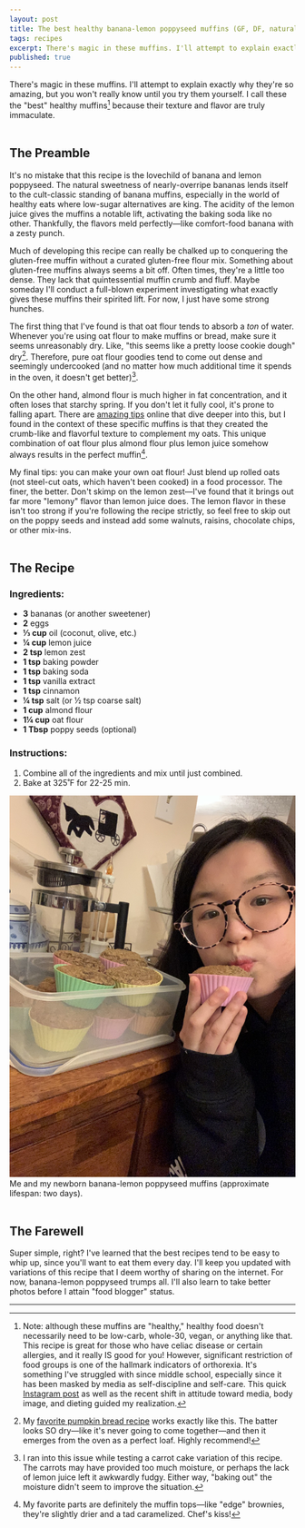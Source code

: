 ```yaml
---
layout: post
title: The best healthy banana-lemon poppyseed muffins (GF, DF, naturally-sweetened, V)
tags: recipes
excerpt: There's magic in these muffins. I'll attempt to explain exactly why they're so amazing, but you won't really know until you try them yourself.
published: true
---
```


There's magic in these muffins. I'll attempt to explain exactly why they're so amazing, but you won't really know until you try them yourself. I call these the "best" healthy muffins[^1] because their texture and flavor are truly immaculate. 
<br>
<br>
<h2 class="subtitle">The Preamble</h2>

It's no mistake that this recipe is the lovechild of banana and lemon poppyseed. The natural sweetness of nearly-overripe bananas lends itself to the cult-classic standing of banana muffins, especially in the world of healthy eats where low-sugar alternatives are king. The acidity of the lemon juice gives the muffins a notable lift, activating the baking soda like no other. Thankfully, the flavors meld perfectly—like comfort-food banana with a zesty punch.

Much of developing this recipe can really be chalked up to conquering the gluten-free muffin without a curated gluten-free flour mix. Something about gluten-free muffins always seems a bit off. Often times, they're a little too dense. They lack that quintessential muffin crumb and fluff. Maybe someday I'll conduct a full-blown experiment investigating what exactly gives these muffins their spirited lift. For now, I just have some strong hunches.

The first thing that I've found is that oat flour tends to absorb a *ton* of water. Whenever you're using oat flour to make muffins or bread, make sure it seems unreasonably dry. Like, "this seems like a pretty loose cookie dough" dry[^2]. Therefore, pure oat flour goodies tend to come out dense and seemingly undercooked (and no matter how much additional time it spends in the oven, it doesn't get better)[^3]. 

On the other hand, almond flour is much higher in fat concentration, and it often loses that starchy spring. If you don't let it fully cool, it's prone to falling apart. There are [amazing tips](https://sugarfreesprinkles.com/how-to-bake-with-almond-flour/) online that dive deeper into this, but I found in the context of these specific muffins is that they created the crumb-like and flavorful texture to complement my oats. This unique combination of oat flour plus almond flour plus lemon juice somehow always results in the perfect muffin[^4].

My final tips: you can make your own oat flour! Just blend up rolled oats (not steel-cut oats, which haven't been cooked) in a food processor. The finer, the better. Don't skimp on the lemon zest—I've found that it brings out far more "lemony" flavor than lemon juice does. The lemon flavor in these isn't too strong if you're following the recipe strictly, so feel free to skip out on the poppy seeds and instead add some walnuts, raisins, chocolate chips, or other mix-ins.
<br>
<br>
<h2 class="subtitle">The Recipe</h2>

<div class="recipe">
<div class="texty">

<h3>Ingredients:</h3>
<ul>
    <li><b>3</b> bananas (or another sweetener)</li>
    <li><b>2</b> eggs</li>
    <li><b>⅓ cup</b> oil (coconut, olive, etc.)</li>
    <li><b>¼ cup</b> lemon juice</li>
    <li><b>2 tsp</b> lemon zest</li>
    <li><b>1 tsp</b> baking powder</li>
    <li><b>1 tsp</b> baking soda</li>
    <li><b>1 tsp</b> vanilla extract</li>
    <li><b>1 tsp</b> cinnamon</li>
    <li><b>¼ tsp</b> salt (or ½ tsp coarse salt)</li>
    <li><b>1 cup</b> almond flour</li>
    <li><b>1¼ cup</b> oat flour</li>
    <li><b>1 Tbsp</b> poppy seeds (optional)</li>
</ul>

<h3>Instructions:</h3>
<ol>
    <li>Combine all of the ingredients and mix until just combined.</li>
    <li>Bake at 325˚F for 22-25 min.</li>
</ol>
</div>

<div class="image">
<img class="blogimage20" src="/assets/viv-muffins.jpg">
<div class="caption">Me and my newborn banana-lemon poppyseed muffins (approximate lifespan: two days).</div>
<br>
</div>

</div>
<h2 class="subtitle">The Farewell</h2>
Super simple, right? I've learned that the best recipes tend to be easy to whip up, since you'll want to eat them every day. I'll keep you updated with variations of this recipe that I deem worthy of sharing on the internet. For now, banana-lemon poppyseed trumps all. I'll also learn to take better photos before I attain "food blogger" status.

***

[^1]: Note: although these muffins are "healthy," healthy food doesn't necessarily need to be low-carb, whole-30, vegan, or anything like that. This recipe is great for those who have celiac disease or certain allergies, and it really IS good for you! However, significant restriction of food groups is one of the hallmark indicators of orthorexia. It's something I've struggled with since middle school, especially since it has been masked by media as self-discipline and self-care. This quick [Instagram post](https://www.instagram.com/p/CJXHKNvFh-K/?igshid=4q114i4gr7xy) as well as the recent shift in attitude toward media, body image, and dieting guided my realization.

[^2]: My [favorite pumpkin bread recipe](https://beamingbaker.com/one-bowl-gluten-free-vegan-pumpkin-bread-v-gf-df/) works exactly like this. The batter looks SO dry—like it's never going to come together—and then it emerges from the oven as a perfect loaf. Highly recommend!

[^3]: I ran into this issue while testing a carrot cake variation of this recipe. The carrots may have provided too much moisture, or perhaps the lack of lemon juice left it awkwardly fudgy. Either way, "baking out" the moisture didn't seem to improve the situation.

[^4]: My favorite parts are definitely the muffin tops—like "edge" brownies, they're slightly drier and a tad caramelized. Chef's kiss!

